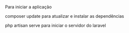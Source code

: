Para iniciar a aplicação

composer update para atualizar e instalar as dependências

php artisan serve para iniciar o servidor do laravel